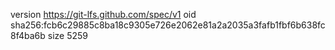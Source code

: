 version https://git-lfs.github.com/spec/v1
oid sha256:fcb6c29885c8ba18c9305e726e2062e81a2a2035a3fafb1fbf6b638fc8f4ba6b
size 5259
